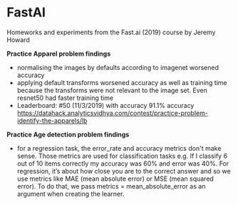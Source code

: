 # FastAI
Homeworks and experiments from the Fast.ai (2019) course by Jeremy Howard

<b>Practice Apparel problem findings</b>
- normalising the images by defaults according to imagenet worsened accuracy
- applying default transforms worsened accuracy as well as training time because the transforms were not relevant to the image set. Even resnet50 had faster training time
- Leaderboard: #50 (11/3/2019) with accuracy 91.1% accuracy https://datahack.analyticsvidhya.com/contest/practice-problem-identify-the-apparels/lb

<b>Practice Age detection problem findings</b>
- for a regression task, the error_rate and accuracy metrics don't make sense. Those metrics are used for classification tasks e.g. If I classify 6 out of 10 items correctly my accuracy was 60% and error was 40%. For regression, it’s about how close you are to the correct answer and so we use metrics like MAE (mean absolute error) or MSE (mean squared error). To do that, we pass metrics = mean_absolute_error as an argument when creating the learner.
